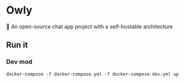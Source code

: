 # Owly
🦉  An open-source chat app project with a self-hostable architecture


## Run it

### Dev mod

`docker-compose -f docker-compose.yml -f docker-compose.dev.yml up`
